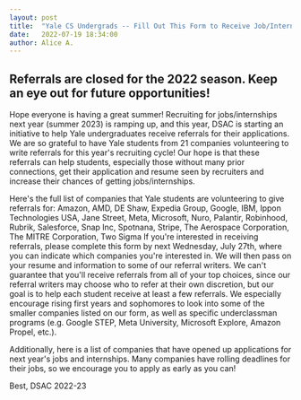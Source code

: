 ```yaml
---
layout: post
title:  "Yale CS Undergrads -- Fill Out This Form to Receive Job/Internship Referrals!"
date:   2022-07-19 18:34:00
author: Alice A.
---
```

## Referrals are closed for the 2022 season. Keep an eye out for future opportunities!

Hope everyone is having a great summer! Recruiting for jobs/internships next year (summer 2023) is ramping up, and this year, DSAC is starting an initiative to help Yale undergraduates receive referrals for their applications. We are so grateful to have Yale students from 21 companies volunteering to write referrals for this year's recruiting cycle! Our hope is that these referrals can help students, especially those without many prior connections, get their application and resume seen by recruiters and increase their chances of getting jobs/internships.

Here's the full list of companies that Yale students are volunteering to give referrals for: Amazon, AMD, DE Shaw, Expedia Group, Google, IBM, Ippon Technologies USA, Jane Street, Meta, Microsoft, Nuro, Palantir, Robinhood, Rubrik, Salesforce, Snap Inc, Spotnana, Stripe, The Aerospace Corporation, The MITRE Corporation, Two Sigma
If you're interested in receiving referrals, please complete this form by next Wednesday, July 27th, where you can indicate which companies you're interested in. We will then pass on your resume and information to some of our referral writers. We can't guarantee that you'll receive referrals from all of your top choices, since our referral writers may choose who to refer at their own discretion, but our goal is to help each student receive at least a few referrals. We especially encourage rising first years and sophomores to look into some of the smaller companies listed on our form, as well as specific underclassman programs (e.g. Google STEP, Meta University, Microsoft Explore, Amazon Propel, etc.).

Additionally, here is a list of companies that have opened up applications for next year's jobs and internships. Many companies have rolling deadlines for their jobs, so we encourage you to apply as early as you can!


Best,
DSAC 2022-23
